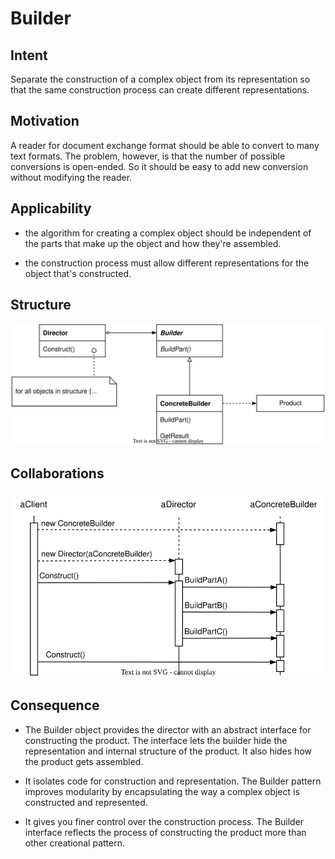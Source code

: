 # Builder

## Intent

Separate the construction of a complex object from its representation so that the same construction process can create different representations.

## Motivation

A reader for document exchange format should be able to convert to many text formats. The problem, however, is that the number of possible conversions is open-ended. So it should be easy to add new conversion without modifying the reader.

## Applicability

- the algorithm for creating a complex object should be independent of the parts that make up the object and how they're assembled.

- the construction process must allow different representations for the object that's constructed.

## Structure

![builder_structure!](./img/builder_structure.svg)

## Collaborations

![builder_interaction!](./img/builder_interaction.svg)

## Consequence

- The Builder object provides the director with an abstract interface for constructing the product. The interface lets the builder hide the representation and internal structure of the product. It also hides how the product gets assembled.

- It isolates code for construction and representation. The Builder pattern improves modularity by encapsulating the way a complex object is constructed and represented.

- It gives you finer control over the construction process. The Builder interface reflects the process of constructing the product more than other creational pattern.


